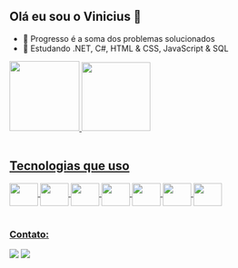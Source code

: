 ## **Olá eu sou o Vinicius** 👋

- 🔭 Progresso é a soma dos problemas solucionados
- 🌱 Estudando .NET, C#, HTML & CSS, JavaScript & SQL

<div align="left">
  <a href="https://github.com/vinivdev">
  <img height="123em" src="https://github-readme-stats.vercel.app/api?username=vinivdev&show_icons=true&theme=apprentice&include_all_commits=true&count_private=true"/>
  <img height="121em" src="https://github-readme-stats.vercel.app/api/top-langs/?username=vinivdev&layout=compact&langs_count=7&theme=apprentice"/>
</div><br> 

## Tecnologias que uso
<div style="display: inline_block">
  <img align="center" height="40" width="50" src="https://cdn.jsdelivr.net/gh/devicons/devicon/icons/csharp/csharp-original.svg">
  <img align="center" height="40" width="50" src="https://cdn.jsdelivr.net/gh/devicons/devicon/icons/git/git-original.svg">
  <img align="center" height="40" width="50" src="https://cdn.jsdelivr.net/gh/devicons/devicon/icons/html5/html5-original.svg">
  <img align="center" height="40" width="50" src="https://cdn.jsdelivr.net/gh/devicons/devicon/icons/css3/css3-original.svg">
  <img align="center" height="40" width="50" src="https://cdn.jsdelivr.net/gh/devicons/devicon/icons/dot-net/dot-net-plain-wordmark.svg">
  <img align="center" height="40" width="50" src="https://cdn.jsdelivr.net/gh/devicons/devicon/icons/microsoftsqlserver/microsoftsqlserver-plain.svg">
  <img align="center" height="40" width="50" src="https://cdn.jsdelivr.net/gh/devicons/devicon/icons/trello/trello-plain.svg">
</div><br>

 ### Contato:
<div>
    <a href="https://www.linkedin.com/in/vinicius-de-paula-silva-2614b5189/" ><img src="https://img.shields.io/badge/LinkedIn-0077B5?style=for-the-badge&logo=linkedin&logoColor=white"></a>
    <a href="mailto:vinivwk@gmail.com"><img src="https://img.shields.io/badge/Gmail-D14836?style=for-the-badge&logo=gmail&logoColor=white"></a>
</div>
